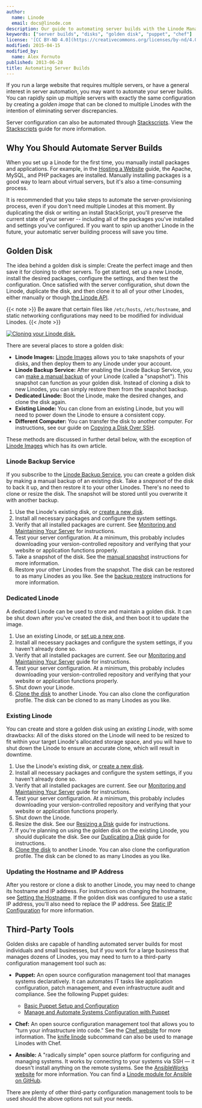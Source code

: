 ```yaml
---
author:
  name: Linode
  email: docs@linode.com
description: Our guide to automating server builds with the Linode Manager
keywords: ["server builds", "disks", "golden disk", "puppet", "chef"]
license: '[CC BY-ND 4.0](https://creativecommons.org/licenses/by-nd/4.0)'
modified: 2015-04-15
modified_by:
  name: Alex Fornuto
published: 2013-06-28
title: Automating Server Builds
---
```


If you run a large website that requires multiple servers, or have a general interest in server automation, you may want to automate your server builds. You can rapidly spin up multiple servers with exactly the same configuration by creating a *golden image* that can be cloned to multiple Linodes with the intention of eliminating server discrepancies.

Server configuration can also be automated through [Stackscripts](https://www.linode.com/stackscripts). View the [Stackscripts](/docs/platform/stackscripts/) guide for more information.

## Why You Should Automate Server Builds

When you set up a Linode for the first time, you manually install packages and applications. For example, in the [Hosting a Website](/docs/hosting-website) guide, the Apache, MySQL, and PHP packages are installed. Manually installing packages is a good way to learn about virtual servers, but it's also a time-consuming process.

It is recommended that you take steps to automate the server-provisioning process, even if you don't need multiple Linodes at this moment. By duplicating the disk or writing an install StackScript, you'll preserve the current state of your server -- including all of the packages you've installed and settings you've configured. If you want to spin up another Linode in the future, your automatic server building process will save you time.

## Golden Disk

The idea behind a golden disk is simple: Create the perfect image and then save it for cloning to other servers. To get started, set up a new Linode, install the desired packages, configure the settings, and then test the configuration. Once satisfied with the server configuration, shut down the Linode, duplicate the disk, and then clone it to all of your other Linodes, either manually or though [the Linode API](http://www.linode.com/api/linode/linode.clone).

{{< note >}}
Be aware that certain files like `/etc/hosts`, `/etc/hostname`, and static networking configurations may need to be modified for individual Linodes.
{{< /note >}}

[![Cloning your Linode disk.](/docs/assets/1303-image_cloning_2.jpg)](/docs/assets/1303-image_cloning_2.jpg)

There are several places to store a golden disk:

-   **Linode Images:** [Linode Images](/docs/platform/linode-images) allows you to take snapshots of your disks, and then deploy them to any Linode under your account. 
-   **Linode Backup Service:** After enabling the Linode Backup Service, you can [make a manual backup](/docs/backup-service#sph_id2) of your Linode (called a "snapshot"). This snapshot can function as your golden disk. Instead of cloning a disk to new Linodes, you can simply restore them from the snapshot backup.
-   **Dedicated Linode:** Boot the Linode, make the desired changes, and clone the disk again.
-   **Existing Linode:** You can clone from an existing Linode, but you will need to power down the Linode to ensure a consistent copy.
-   **Different Computer:** You can transfer the disk to another computer. For instructions, see our guide on [Copying a Disk Over SSH](/docs/migration/ssh-copy).

These methods are discussed in further detail below, with the exception of [Linode Images](/docs/platform/linode-images) which has its own article.



### Linode Backup Service

If you subscribe to the [Linode Backup Service](http://www.linode.com/backups/), you can create a golden disk by making a manual backup of an existing disk. Take a *snapsnot* of the disk to back it up, and then restore it to your other Linodes. There's no need to clone or resize the disk. The snapshot will be stored until you overwrite it with another backup.

1.  Use the Linode's existing disk, or [create a new disk](/docs/disk-images-config-profiles#sph_creating-a-disk-image-with-a-linux-distribution-installed).
2.  Install all necessary packages and configure the system settings.
3.  Verify that all installed packages are current. See [Monitoring and Maintaining Your Server](/docs/monitoring-and-maintaining#sph_updating-software) for instructions.
4.  Test your server configuration. At a minimum, this probably includes downloading your version-controlled repository and verifying that your website or application functions properly.
5.  Take a snapshot of the disk. See the [manual snapshot](/docs/backup-service#sph_id2) instructions for more information.
6.  Restore your other Linodes from the snapshot. The disk can be restored to as many Linodes as you like. See the [backup restore](/docs/backup-service#sph_restoring-from-a-backup) instructions for more information.



### Dedicated Linode

A dedicated Linode can be used to store and maintain a golden disk. It can be shut down after you've created the disk, and then boot it to update the image.

1.  Use an existing Linode, or [set up a new one](/docs/getting-started#sph_signing-up).
2.  Install all necessary packages and configure the system settings, if you haven't already done so.
3.  Verify that all installed packages are current. See our [Monitoring and Maintaining Your Server](/docs/monitoring-and-maintaining#sph_updating-software) guide for instructions.
4.  Test your server configuration. At a minimum, this probably includes downloading your version-controlled repository and verifying that your website or application functions properly.
5.  Shut down your Linode.
6.  [Clone the disk](/docs/disk-images-config-profiles#sph_id10) to another Linode. You can also clone the configuration profile. The disk can be cloned to as many Linodes as you like.


### Existing Linode

You can create and store a golden disk using an *existing Linode*, with some drawbacks: All of the disks stored on the Linode will need to be resized to fit within your target Linode's allocated storage space, and you will have to shut down the Linode to ensure an accurate clone, which will result in downtime.

1.  Use the Linode's existing disk, or [create a new disk](/docs/disk-images-config-profiles#sph_creating-a-disk-image-with-a-linux-distribution-installed).
2.  Install all necessary packages and configure the system settings, if you haven't already done so.
3.  Verify that all installed packages are current. See our [Monitoring and Maintaining Your Server](/docs/monitoring-and-maintaining#sph_updating-software) guide for instructions.
4.  Test your server configuration. At a minimum, this probably includes downloading your version-controlled repository and verifying that your website or application functions properly.
5.  Shut down the Linode.
6.  Resize the disk. See our [Resizing a Disk](/docs/disk-images-config-profiles#sph_resizing-a-disk-image) guide for instructions.
7.  If you're planning on using the golden disk on the existing Linode, you should duplicate the disk. See our [Duplicating a Disk](/docs/disk-images-config-profiles#sph_duplicating-a-disk-image) guide for instructions.
8.  [Clone the disk](/docs/disk-images-config-profiles#sph_id10) to another Linode. You can also clone the configuration profile. The disk can be cloned to as many Linodes as you like.


### Updating the Hostname and IP Address

After you restore or clone a disk to another Linode, you may need to change its hostname and IP address. For instructions on changing the hostname, see [Setting the Hostname](/docs/getting-started#sph_setting-the-hostname). If the golden disk was configured to use a static IP address, you'll also need to replace the IP address. See [Static IP Configuration](/docs/networking/configuring-static-ip-interfaces#sph_static-ip-configuration) for more information.

## Third-Party Tools

Golden disks are capable of handling automated server builds for most individuals and small businesses, but if you work for a large business that manages dozens of Linodes, you may need to turn to a third-party configuration management tool such as:

-   **Puppet:** An open source configuration management tool that manages systems declaratively. It can automates IT tasks like application configuration, patch management, and even infrastructure audit and compliance. See the following Puppet guides:

    - [Basic Puppet Setup and Configuration](/docs/websites/puppet/basic-puppet-setup-and-configuration/)
    - [Manage and Automate Systems Configuration with Puppet](/docs/websites/puppet/manage-and-automate-systems-configuration-with-puppet/)

-   **Chef:** An open source configuration management tool that allows you to "turn your infrastructure into code." See the [Chef website](https://www.chef.io/) for more information. The [knife linode](https://github.com/chef/knife-linode) subcommand can also be used to manage Linodes with Chef.

-   **Ansible:** A "radically simple" open source platform for configuring and managing systems. It works by connecting to your systems via SSH — it doesn't install anything on the remote systems. See the [AnsibleWorks website](http://www.ansible.com/) for more information. You can find a [Linode module for Ansible on GitHub](https://github.com/lextoumbourou/ansible-linode).

There are plenty of other third-party configuration management tools to be used should the above options not suit your needs.


